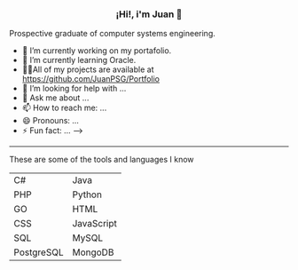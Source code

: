 ### <center>¡Hi!, i'm Juan 👋 </center>

Prospective graduate of computer systems engineering.

- 🔭 I’m currently working on my portafolio.
- 🌱 I’m currently learning Oracle.
- 👨‍💻All of my projects are available at https://github.com/JuanPSG/Portfolio
- 🤔 I’m looking for help with ...
- 💬 Ask me about ...
- 📫 How to reach me: ...
- 😄 Pronouns: ...
- ⚡ Fun fact: ...
-->

***
These are some of the tools and languages I know

|  |  |
| ------ | ----------- |
| C# | Java |
| PHP | Python |
| GO | HTML |
| CSS | JavaScript |
| SQL | MySQL |
| PostgreSQL | MongoDB |
